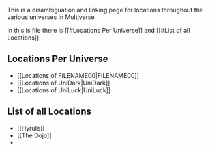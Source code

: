 This is a disambiguation and linking page for locations throughout the various universes in Multiverse

In this is file there is [[#Locations Per Universe]] and [[#List of all Locations]]

## Locations Per Universe
- [[Locations of FILENAME00|FILENAME00]]
- [[Locations of UniDark|UniDark]] 
- [[Locations of UniLuck|UniLuck]]
## List of all Locations
- [[Hyrule]]
- [[The Dojo]] 
- 
